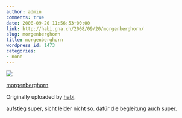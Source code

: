 ```yaml
---
author: admin
comments: true
date: 2008-09-20 11:56:53+00:00
link: http://habi.gna.ch/2008/09/20/morgenberghorn/
slug: morgenberghorn
title: morgenberghorn
wordpress_id: 1473
categories:
- none
---
```



 [![](http://farm4.static.flickr.com/3049/2871733155_cb1f3e9f22_m.jpg)](http://www.flickr.com/photos/habi/2871733155/)
   

 
  [morgenberghorn](http://www.flickr.com/photos/habi/2871733155/)
    

  Originally uploaded by [habi](http://www.flickr.com/people/habi/).
 



aufstieg super, sicht leider nicht so. dafür die begleitung auch super.
  

